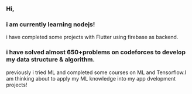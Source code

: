 ### Hi,
### i am currently learning nodejs!
i have completed some projects with Flutter using firebase as backend.
### i have solved almost 650+problems on codeforces to develop my data structure & algorithm.
previously i tried ML and completed some courses on ML and Tensorflow.I am  thinking about to apply my ML knowledge into my app dvelopment projects!
